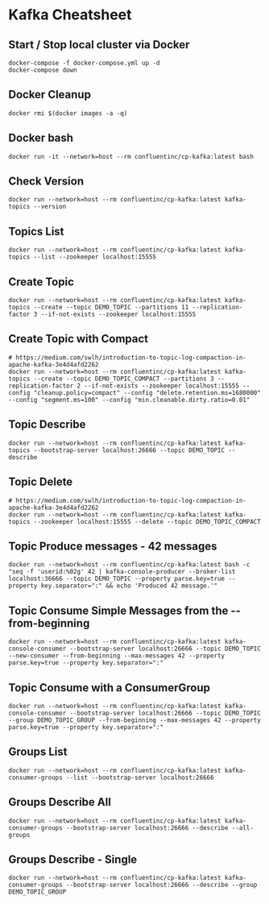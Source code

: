 Kafka Cheatsheet
====


Start / Stop local cluster via Docker
----
```
docker-compose -f docker-compose.yml up -d
docker-compose down
```


Docker Cleanup
----
```
docker rmi $(docker images -a -q)
```


Docker bash
----
```
docker run -it --network=host --rm confluentinc/cp-kafka:latest bash
```



Check Version
----
```
docker run --network=host --rm confluentinc/cp-kafka:latest kafka-topics --version
```


Topics List
----
```
docker run --network=host --rm confluentinc/cp-kafka:latest kafka-topics --list --zookeeper localhost:15555
```


Create Topic
----
```
docker run --network=host --rm confluentinc/cp-kafka:latest kafka-topics --create --topic DEMO_TOPIC --partitions 11 --replication-factor 3 --if-not-exists --zookeeper localhost:15555
```


Create Topic with Compact
----
```
# https://medium.com/swlh/introduction-to-topic-log-compaction-in-apache-kafka-3e4d4afd2262
docker run --network=host --rm confluentinc/cp-kafka:latest kafka-topics --create --topic DEMO_TOPIC_COMPACT --partitions 3 --replication-factor 2 --if-not-exists --zookeeper localhost:15555 --config "cleanup.policy=compact" --config "delete.retention.ms=1680000" --config "segment.ms=100" --config "min.cleanable.dirty.ratio=0.01"
```


Topic Describe
----
```
docker run --network=host --rm confluentinc/cp-kafka:latest kafka-topics --bootstrap-server localhost:26666 --topic DEMO_TOPIC --describe
```


Topic Delete
----
```
# https://medium.com/swlh/introduction-to-topic-log-compaction-in-apache-kafka-3e4d4afd2262
docker run --network=host --rm confluentinc/cp-kafka:latest kafka-topics --zookeeper localhost:15555 --delete --topic DEMO_TOPIC_COMPACT
```


Topic Produce messages - 42 messages
----
```
docker run --network=host --rm confluentinc/cp-kafka:latest bash -c "seq -f 'userid:%02g' 42 | kafka-console-producer --broker-list localhost:36666 --topic DEMO_TOPIC --property parse.key=true --property key.separator=":" && echo 'Produced 42 message.'"
```


Topic Consume Simple Messages from the --from-beginning
----
```
docker run --network=host --rm confluentinc/cp-kafka:latest kafka-console-consumer --bootstrap-server localhost:26666 --topic DEMO_TOPIC --new-consumer --from-beginning --max-messages 42 --property parse.key=true --property key.separator=":"
```


Topic Consume with a ConsumerGroup
----
```
docker run --network=host --rm confluentinc/cp-kafka:latest kafka-console-consumer --bootstrap-server localhost:26666 --topic DEMO_TOPIC --group DEMO_TOPIC_GROUP --from-beginning --max-messages 42 --property parse.key=true --property key.separator=":"
```


Groups List
----
```
docker run --network=host --rm confluentinc/cp-kafka:latest kafka-consumer-groups --list --bootstrap-server localhost:26666
```


Groups Describe All
----
```
docker run --network=host --rm confluentinc/cp-kafka:latest kafka-consumer-groups --bootstrap-server localhost:26666 --describe --all-groups
```


Groups Describe - Single
----
```
docker run --network=host --rm confluentinc/cp-kafka:latest kafka-consumer-groups --bootstrap-server localhost:26666 --describe --group DEMO_TOPIC_GROUP
```

